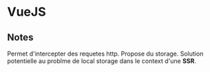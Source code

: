 # VueJS


<Posts/>

<h2>Notes</h2>

<Card header="Service workers (html5)" max-width="270">

Permet d'intercepter des requetes http. Propose du storage. Solution potentielle au problme de local storage dans le context d'une **SSR**.

</Card>
